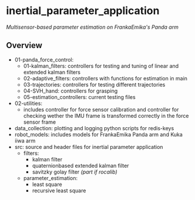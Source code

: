 # inertial_parameter_application
*Multisensor-based parameter estimation on FrankaEmika's Panda arm*
## Overview

* 01-panda_force_control:
  * 01-kalman_filters: controllers for testing and tuning of linear and extended kalman filters
  * 02-adaptive_filters: controllers with functions for estimation in main
  * 03-trajectories: controllers for testing different trajectories
  * 04-SVH_hand: controllers for grasping
  * 05-estimation_controllers: current testing files
* 02-utilities: 
  * includes controller for force sensor calibration and controller for checking wether the IMU frame is transformed correctly in the force sensor frame
* data_collection: plotting and logging python scripts for redis-keys
* robot_models: includes models for FrankaEmika Panda arm and Kuka iiwa arm
* src: source and header files for inertial parameter application
   * filters: 
     * kalman filter
     * quaternionbased extended kalman filter
     * savitzky golay filter *(part if rocalib)*
  * parameter_estimation: 
    * least square 
    * recursive least square


